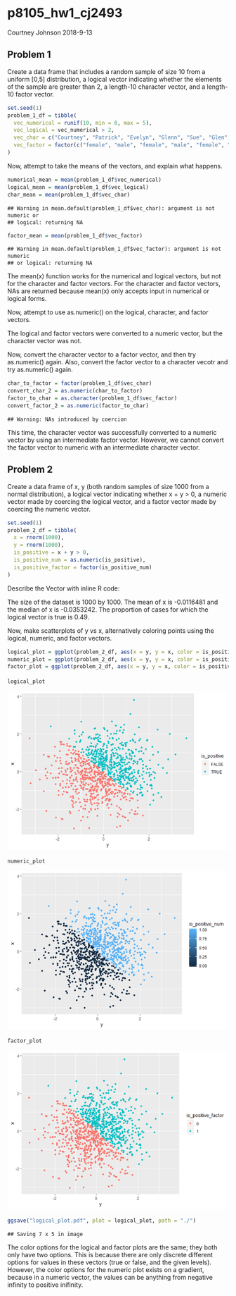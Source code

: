 p8105\_hw1\_cj2493
================
Courtney Johnson
2018-9-13

Problem 1
---------

Create a data frame that includes a random sample of size 10 from a uniform \[0,5\] distribution, a logical vector indicating whether the elements of the sample are greater than 2, a length-10 character vector, and a length-10 factor vector.

``` r
set.seed(1)
problem_1_df = tibble(
  vec_numerical = runif(10, min = 0, max = 5),
  vec_logical = vec_numerical > 2,
  vec_char = c("Courtney", "Patrick", "Evelyn", "Glenn", "Sue", "Glen", "Jenny", "Kayla", "Lindsay", "Derick"),
  vec_factor = factor(c("female", "male", "female", "male", "female", "male", "female", "female", "female", "male"))
)
```

Now, attempt to take the means of the vectors, and explain what happens.

``` r
numerical_mean = mean(problem_1_df$vec_numerical)
logical_mean = mean(problem_1_df$vec_logical)
char_mean = mean(problem_1_df$vec_char)
```

    ## Warning in mean.default(problem_1_df$vec_char): argument is not numeric or
    ## logical: returning NA

``` r
factor_mean = mean(problem_1_df$vec_factor)
```

    ## Warning in mean.default(problem_1_df$vec_factor): argument is not numeric
    ## or logical: returning NA

The mean(x) function works for the numerical and logical vectors, but not for the character and factor vectors. For the character and factor vectors, NAs are returned because mean(x) only accepts input in numerical or logical forms.

Now, attempt to use as.numeric() on the logical, character, and factor vectors.

The logical and factor vectors were converted to a numeric vector, but the character vector was not.

Now, convert the character vector to a factor vector, and then try as.numeric() again. Also, convert the factor vector to a character vecotr and try as.numeric() again.

``` r
char_to_factor = factor(problem_1_df$vec_char)
convert_char_2 = as.numeric(char_to_factor)
factor_to_char = as.character(problem_1_df$vec_factor)
convert_factor_2 = as.numeric(factor_to_char)
```

    ## Warning: NAs introduced by coercion

This time, the character vector was successfully converted to a numeric vector by using an intermediate factor vector. However, we cannot convert the factor vector to numeric with an intermediate character vector.

Problem 2
---------

Create a data frame of x, y (both random samples of size 1000 from a normal distribution), a logical vector indicating whether x + y &gt; 0, a numeric vector made by coercing the logical vector, and a factor vector made by coercing the numeric vector.

``` r
set.seed(1)
problem_2_df = tibble(
  x = rnorm(1000),
  y = rnorm(1000),
  is_positive = x + y > 0,
  is_positive_num = as.numeric(is_positive),
  is_positive_factor = factor(is_positive_num)
)
```

Describe the Vector with inline R code:

The size of the dataset is 1000 by 1000. The mean of x is -0.0116481 and the median of x is -0.0353242. The proportion of cases for which the logical vector is true is 0.49.

Now, make scatterplots of y vs x, alternatively coloring points using the logical, numeric, and factor vectors.

``` r
logical_plot = ggplot(problem_2_df, aes(x = y, y = x, color = is_positive)) + geom_point()
numeric_plot = ggplot(problem_2_df, aes(x = y, y = x, color = is_positive_num)) + geom_point()
factor_plot = ggplot(problem_2_df, aes(x = y, y = x, color = is_positive_factor)) + geom_point()

logical_plot
```

![](p8105_hw1_cj2493_files/figure-markdown_github/scatter_plot-1.png)

``` r
numeric_plot
```

![](p8105_hw1_cj2493_files/figure-markdown_github/scatter_plot-2.png)

``` r
factor_plot
```

![](p8105_hw1_cj2493_files/figure-markdown_github/scatter_plot-3.png)

``` r
ggsave("logical_plot.pdf", plot = logical_plot, path = "./")
```

    ## Saving 7 x 5 in image

The color options for the logical and factor plots are the same; they both only have two options. This is because there are only discrete different options for values in these vectors (true or false, and the given levels). However, the color options for the numeric plot exists on a gradient, because in a numeric vector, the values can be anything from negative infinity to positive inifinity.

